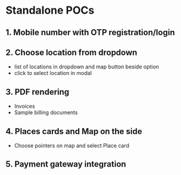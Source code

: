 # Standalone POCs

## 1. Mobile number with OTP registration/login


## 2. Choose location from dropdown
- list of locations in dropdown and map button beside option
- click to select location in modal

## 3. PDF rendering
- Invoices
- Sample billing documents


## 4. Places cards and Map on the side
- Choose pointers on map and select Place card


## 5. Payment gateway integration


